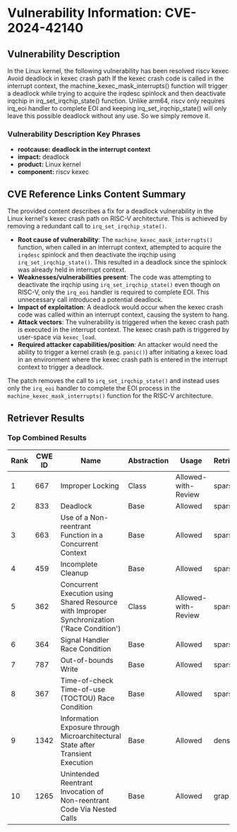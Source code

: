 # Vulnerability Information: CVE-2024-42140

## Vulnerability Description
In the Linux kernel, the following vulnerability has been resolved riscv kexec Avoid deadlock in kexec crash path If the kexec crash code is called in the interrupt context, the machine_kexec_mask_interrupts() function will trigger a deadlock while trying to acquire the irqdesc spinlock and then deactivate irqchip in irq_set_irqchip_state() function. Unlike arm64, riscv only requires irq_eoi handler to complete EOI and keeping irq_set_irqchip_state() will only leave this possible deadlock without any use. So we simply remove it.

### Vulnerability Description Key Phrases
- **rootcause:** **deadlock in the interrupt context**
- **impact:** deadlock
- **product:** Linux kernel
- **component:** riscv kexec

## CVE Reference Links Content Summary
The provided content describes a fix for a deadlock vulnerability in the Linux kernel's kexec crash path on RISC-V architecture. This is achieved by removing a redundant call to `irq_set_irqchip_state()`.

- **Root cause of vulnerability**: The `machine_kexec_mask_interrupts()` function, when called in an interrupt context, attempted to acquire the `irqdesc` spinlock and then deactivate the irqchip using `irq_set_irqchip_state()`. This resulted in a deadlock since the spinlock was already held in interrupt context.
- **Weaknesses/vulnerabilities present**: The code was attempting to deactivate the irqchip using `irq_set_irqchip_state()` even though on RISC-V, only the `irq_eoi` handler is required to complete EOI. This unnecessary call introduced a potential deadlock.
- **Impact of exploitation**: A deadlock would occur when the kexec crash code was called within an interrupt context, causing the system to hang.
- **Attack vectors**: The vulnerability is triggered when the kexec crash path is executed in the interrupt context. The kexec crash path is triggered by user-space via `kexec_load`.
- **Required attacker capabilities/position**: An attacker would need the ability to trigger a kernel crash (e.g. `panic()`) after initiating a kexec load in an environment where the kexec crash path is entered in the interrupt context to trigger a deadlock.

The patch removes the call to `irq_set_irqchip_state()` and instead uses only the `irq_eoi` handler to complete the EOI process in the `machine_kexec_mask_interrupts()` function for the RISC-V architecture.

## Retriever Results

### Top Combined Results

| Rank | CWE ID | Name | Abstraction | Usage  | Retrievers | Individual Scores |
|------|--------|------|-------------|-------|------------|-------------------|
| 1 | 667 | Improper Locking | Class | Allowed-with-Review | sparse | 0.420 |
| 2 | 833 | Deadlock | Base | Allowed | sparse | 0.402 |
| 3 | 663 | Use of a Non-reentrant Function in a Concurrent Context | Base | Allowed | sparse | 0.369 |
| 4 | 459 | Incomplete Cleanup | Base | Allowed | sparse | 0.353 |
| 5 | 362 | Concurrent Execution using Shared Resource with Improper Synchronization ('Race Condition') | Class | Allowed-with-Review | sparse | 0.345 |
| 6 | 364 | Signal Handler Race Condition | Base | Allowed | sparse | 0.342 |
| 7 | 787 | Out-of-bounds Write | Base | Allowed | sparse | 0.339 |
| 8 | 367 | Time-of-check Time-of-use (TOCTOU) Race Condition | Base | Allowed | sparse | 0.338 |
| 9 | 1342 | Information Exposure through Microarchitectural State after Transient Execution | Base | Allowed | dense | 0.492 |
| 10 | 1265 | Unintended Reentrant Invocation of Non-reentrant Code Via Nested Calls | Base | Allowed | graph | 0.002 |

